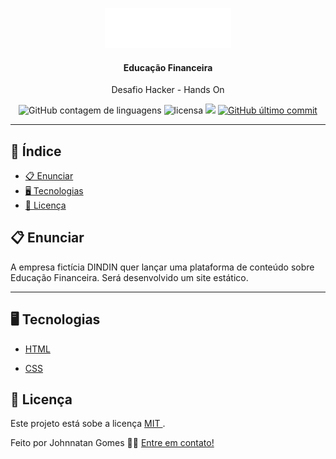 <p align="center"><img alt="Dindin" height="64" src="./img/logo-header.png"></p>

<h4 align="center">Educação Financeira</h4>

  <p align="center">Desafio Hacker - Hands On </p>

<p align="center">


  <img alt="GitHub contagem de linguagens" src="https://img.shields.io/github/languages/count/alicepaixao/ProfileComponent?color=%2304D361&style=plastic">

  <img alt="licensa" src="https://img.shields.io/github/license/alicepaixao/ProfileComponent?style=plastic">

  <img src="https://img.shields.io/github/forks/alicepaixao/ProfileComponent?style=plastic">

<a href="https://github.com/alicepaixao/FoodFy/tree/master/commits/master">
    <img alt="GitHub último commit" src="https://img.shields.io/github/last-commit/alicepaixao/ProfileComponent?style=plastic">
  </a>

<hr>

##  📕 Índice


* [ 📋 Enunciar ](#📋-Sobre)
* [ 🖥 Tecnologias ](#🖥-Tecnologias)
* [ 📝 Licença ](#📝-Licença)


##  📋 Enunciar

<p align="left"> A empresa fictícia DINDIN quer lançar uma plataforma de conteúdo sobre Educação Financeira.
Será desenvolvido um site estático. </p>

<hr>


##  🖥 Tecnologias

- <a href="https://www.w3schools.com/html/">HTML</a>

- <a href="https://www.w3schools.com/css/default.asp">CSS</a>


##  📝 Licença


Este projeto está sobe a licença [ MIT ](./LICENSE).

Feito por Johnnatan Gomes 👋🏻 [ Entre em contato! ](linkedin.com/in/johnnatan-gomes-b0363584)